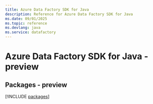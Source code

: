 ```yaml
---
title: Azure Data Factory SDK for Java
description: Reference for Azure Data Factory SDK for Java
ms.date: 09/01/2025
ms.topic: reference
ms.devlang: java
ms.service: datafactory
---
```

# Azure Data Factory SDK for Java - preview
## Packages - preview
[!INCLUDE [packages](data-factory-index.md)]